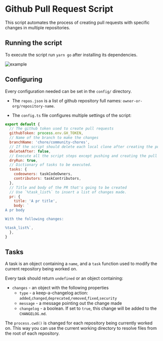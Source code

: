 # Github Pull Request Script

This script automates the process of creating pull requests with specific changes in multiple repositories.

## Running the script

To execute the script run `yarn go` after installing its dependencies.

![example](https://user-images.githubusercontent.com/12702016/76018527-f4346500-5efe-11ea-8ed3-dcd1d6234445.png)

## Configuring

Every configuration needed can be set in the `config/` directory.

- The `repos.json` is a list of github repository full names: `owner-or-org/repository-name`.

- The `config.ts` file configures multiple settings of the script:

```js
export default {
  // The github token used to create pull requests
  githubToken: process.env.GH_TOKEN,
  // Name of the branch to make the changes
  branchName: 'chore/community-chores',
  // If the script should delete each local clone after creating the pull request
  deleteAfter: false,
  // Execute all the script steps except pushing and creating the pull request.
  dryRun: true,
  // Dictionary of tasks to be executed.
  tasks: {
    codeowners: taskCodeOwners,
    contributors: taskContributors,
  },
  // Title and body of the PR that's going to be created
  // Use `%task_list%` to insert a list of changes made.
  pr: {
    title: 'A pr title',
    body: `
A pr body

With the following changes:

%task_list%`,
  },
}
```

## Tasks

A task is an object containing a `name`, and a `task` function used to modify the current repository being worked on.

Every task should return `undefined` or an object containing:

- `changes` - an object with the following properties
  - `type` - a keep-a-changelog action: `added`,`changed`,`deprecated`,`removed`,`fixed`,`security`
  - `message` - a message pointing out the change made
  - `changelog` - a boolean. If set to `true`, this change will be added to the `CHANGELOG.md`.

The `process.cwd()` is changed for each repository being currently worked on. This way you can use the current working directory to resolve files from the root of each repository.
